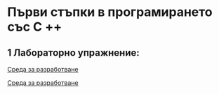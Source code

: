 # Първи стъпки в програмирането със C ++

## 1 Лабораторно упражнение:

[Среда за разработване](VisualStudio)

[Среда за разработване](ProjectStructure)
